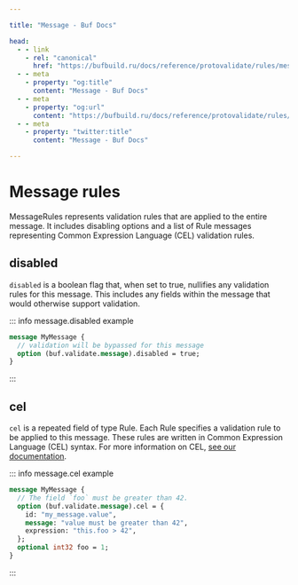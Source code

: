 ```yaml
---

title: "Message - Buf Docs"

head:
  - - link
    - rel: "canonical"
      href: "https://bufbuild.ru/docs/reference/protovalidate/rules/message_rules/"
  - - meta
    - property: "og:title"
      content: "Message - Buf Docs"
  - - meta
    - property: "og:url"
      content: "https://bufbuild.ru/docs/reference/protovalidate/rules/message_rules/"
  - - meta
    - property: "twitter:title"
      content: "Message - Buf Docs"

---
```


# Message rules

MessageRules represents validation rules that are applied to the entire message. It includes disabling options and a list of Rule messages representing Common Expression Language (CEL) validation rules.

## disabled

`disabled` is a boolean flag that, when set to true, nullifies any validation rules for this message. This includes any fields within the message that would otherwise support validation.

::: info message.disabled example

```proto
message MyMessage {
  // validation will be bypassed for this message
  option (buf.validate.message).disabled = true;
}
```

:::

## cel

`cel` is a repeated field of type Rule. Each Rule specifies a validation rule to be applied to this message. These rules are written in Common Expression Language (CEL) syntax. For more information on CEL, [see our documentation](https://github.com/bufbuild/protovalidate/blob/main/docs/cel.md).

::: info message.cel example

```proto
message MyMessage {
  // The field `foo` must be greater than 42.
  option (buf.validate.message).cel = {
    id: "my_message.value",
    message: "value must be greater than 42",
    expression: "this.foo > 42",
  };
  optional int32 foo = 1;
}
```

:::
